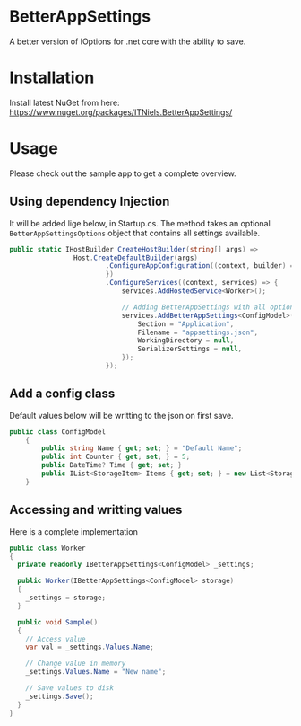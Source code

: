 # BetterAppSettings
A better version of IOptions for .net core with the ability to save.

# Installation
Install latest NuGet from here: https://www.nuget.org/packages/ITNiels.BetterAppSettings/

# Usage
Please check out the sample app to get a complete overview.

## Using dependency Injection
It will be added lige below, in Startup.cs. The method takes an optional `BetterAppSettingsOptions` object that contains all settings available.
```C#
public static IHostBuilder CreateHostBuilder(string[] args) =>
				Host.CreateDefaultBuilder(args)
						.ConfigureAppConfiguration((context, builder) => {
						})
						.ConfigureServices((context, services) => {
							services.AddHostedService<Worker>();

							// Adding BetterAppSettings with all options
							services.AddBetterAppSettings<ConfigModel>(new BetterAppSettingsOptions {
								Section = "Application",
								Filename = "appsettings.json",
								WorkingDirectory = null,
								SerializerSettings = null,
							});
						});
```

## Add a config class
Default values below will be writting to the json on first save.
```C#
public class ConfigModel
	{
		public string Name { get; set; } = "Default Name";
		public int Counter { get; set; } = 5;
		public DateTime? Time { get; set; }
		public IList<StorageItem> Items { get; set; } = new List<StorageItem>();
	}
```

## Accessing and writting values
Here is a complete implementation
```C#
public class Worker
{
  private readonly IBetterAppSettings<ConfigModel> _settings;

  public Worker(IBetterAppSettings<ConfigModel> storage)
  {
    _settings = storage;
  }

  public void Sample()
  {
    // Access value
    var val = _settings.Values.Name;

    // Change value in memory
    _settings.Values.Name = "New name";

    // Save values to disk
    _settings.Save();
  }
}
```
